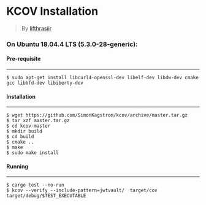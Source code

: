 # KCOV Installation
> By [lifthrasiir](https://users.rust-lang.org/t/tutorial-how-to-collect-test-coverages-for-rust-project/650)

### On Ubuntu 18.04.4 LTS (5.3.0-28-generic):

#### Pre-requisite
___
    $ sudo apt-get install libcurl4-openssl-dev libelf-dev libdw-dev cmake gcc libbfd-dev libiberty-dev
    
#### Installation   
___ 
    $ wget https://github.com/SimonKagstrom/kcov/archive/master.tar.gz
    $ tar xzf master.tar.gz
    $ cd kcov-master
    $ mkdir build
    $ cd build
    $ cmake ..
    $ make
    $ sudo make install
    
#### Running   
___     

    $ cargo test --no-run
    $ kcov --verify --include-pattern=jwtvault/  target/cov target/debug/$TEST_EXECUTABLE